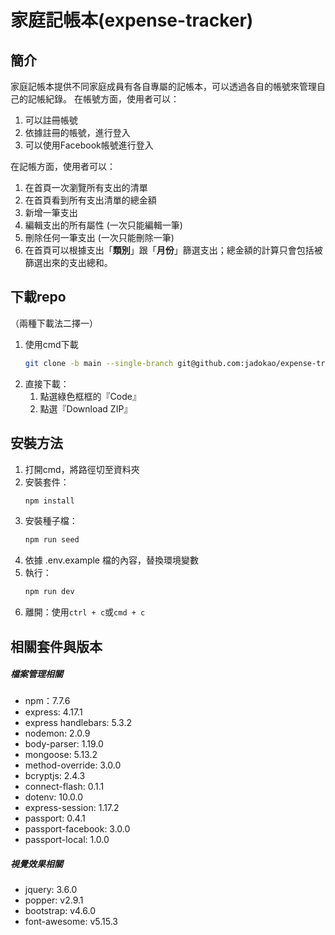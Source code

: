 # 家庭記帳本(expense-tracker)

## 簡介
家庭記帳本提供不同家庭成員有各自專屬的記帳本，可以透過各自的帳號來管理自己的記帳紀錄。
在帳號方面，使用者可以：
1. 可以註冊帳號
2. 依據註冊的帳號，進行登入
3. 可以使用Facebook帳號進行登入

在記帳方面，使用者可以：
1. 在首頁一次瀏覽所有支出的清單
2. 在首頁看到所有支出清單的總金額
3. 新增一筆支出
4. 編輯支出的所有屬性 (一次只能編輯一筆)
5. 刪除任何一筆支出 (一次只能刪除一筆)
6. 在首頁可以根據支出「**類別**」跟「**月份**」篩選支出；總金額的計算只會包括被篩選出來的支出總和。
## 下載repo
（兩種下載法二擇一）
1. 使用cmd下載
   ```bash
   git clone -b main --single-branch git@github.com:jadokao/expense-tracker.git
   ```
2. 直接下載：
   1. 點選綠色框框的『Code』
   2. 點選『Download ZIP』
## 安裝方法
1. 打開cmd，將路徑切至資料夾
2. 安裝套件：
    ```bash
    npm install
    ```
3. 安裝種子檔：
    ```bash
    npm run seed
    ```
4. 依據 .env.example 檔的內容，替換環境變數
5. 執行：
    ```bash
    npm run dev
    ```
6. 離開：使用```ctrl + c```或```cmd + c```
## 相關套件與版本
##### 檔案管理相關
* npm：7.7.6
* express: 4.17.1
* express handlebars: 5.3.2
* nodemon: 2.0.9
* body-parser: 1.19.0
* mongoose: 5.13.2
* method-override: 3.0.0
* bcryptjs: 2.4.3
* connect-flash: 0.1.1
* dotenv: 10.0.0
* express-session: 1.17.2
* passport: 0.4.1
* passport-facebook: 3.0.0
* passport-local: 1.0.0
##### 視覺效果相關
* jquery: 3.6.0
* popper: v2.9.1
* bootstrap: v4.6.0
* font-awesome: v5.15.3